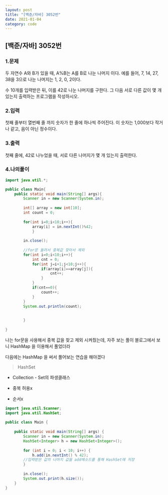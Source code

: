 ```yaml
---
layout: post
title: "[백준/자바] 3052번"
date: 2021-01-04
category: code
---
```

## [백준/자바] 3052번



### 1.문제

두 자연수 A와 B가 있을 때, A%B는 A를 B로 나눈 나머지 이다. 예를 들어, 7, 14, 27, 38을 3으로 나눈 나머지는 1, 2, 0, 2이다. 

수 10개를 입력받은 뒤, 이를 42로 나눈 나머지를 구한다. 그 다음 서로 다른 값이 몇 개 있는지 출력하는 프로그램을 작성하시오.

### 2.입력

첫째 줄부터 열번째 줄 까지 숫자가 한 줄에 하나씩 주어진다. 이 숫자는 1,000보다 작거나 같고, 음이 아닌 정수이다.

### 3.출력

첫째 줄에, 42로 나누었을 때, 서로 다른 나머지가 몇 개 있는지 출력한다.

### 4.나의풀이

```java
import java.util.*;

public class Main{
    public static void main(String[] args){
        Scanner in = new Scanner(System.in);
        
        int[] array = new int[10];
        int count = 0;
        
        for(int i=0;i<10;i++){
            array[i] = in.nextInt()%42;
            }
        
        in.close();
        
        //for문 돌려서 중복값 찾아서 제외
        for(int i=0;i<10;i++){
            int cnt = 0;
            for(int j=i+1;j<10;j++){
                if(array[i]==array[j]){
                    cnt++;
                }
            }
            if(cnt==0){
                count++;
            }
        }
        System.out.println(count);
            
            
        }
        
}
```
나는 for문을 사용해서 중복 값을 찾고 제외 시켜줬는데, 자주 보는 풀이 블로그에서 보니 HashMap 을 이용해서 풀었더라

다음에는 HashMap 을 써서 풀어보는 연습을 해야겠다

> HashSet

- Collection - Set의 파생클래스

- 중복 허용x

- 순서x

````java
import java.util.Scanner;
import java.util.HashSet;
 
public class Main {
 
	public static void main(String[] args) {
		Scanner in = new Scanner(System.in);
		HashSet<Integer> h = new HashSet<Integer>();
 
		for (int i = 0; i < 10; i++) {
			h.add(in.nextInt() % 42);
		//입력받은 값의 나머지 값을 add메소드를 통해 HashSet에 저장
		}
        
		in.close();
		System.out.print(h.size());
	}
}
````


